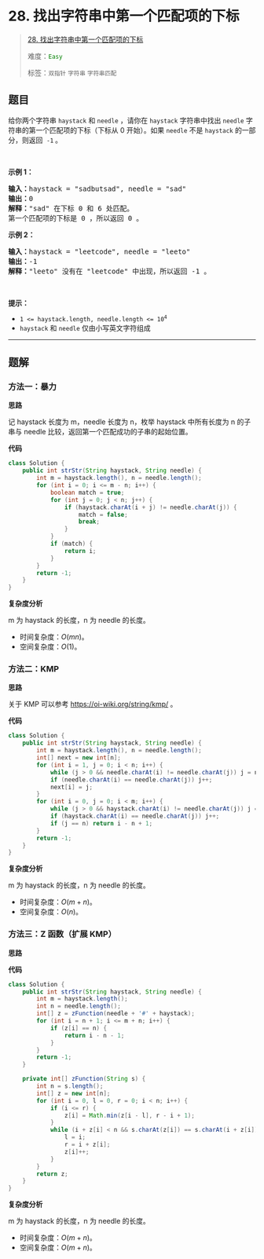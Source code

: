 # 28. 找出字符串中第一个匹配项的下标

> [28. 找出字符串中第一个匹配项的下标](https://leetcode.cn/problems/find-the-index-of-the-first-occurrence-in-a-string/)
>
> 难度：<font color=green>`Easy`</font>
>
> 标签：`双指针` `字符串` `字符串匹配`

## 题目

<p>给你两个字符串&nbsp;<code>haystack</code> 和 <code>needle</code> ，请你在 <code>haystack</code> 字符串中找出 <code>needle</code> 字符串的第一个匹配项的下标（下标从 0 开始）。如果&nbsp;<code>needle</code> 不是 <code>haystack</code> 的一部分，则返回&nbsp; <code>-1</code><strong> </strong>。</p>

<p>&nbsp;</p>

<p><strong class="example">示例 1：</strong></p>

<pre>
<strong>输入：</strong>haystack = "sadbutsad", needle = "sad"
<strong>输出：</strong>0
<strong>解释：</strong>"sad" 在下标 0 和 6 处匹配。
第一个匹配项的下标是 0 ，所以返回 0 。
</pre>

<p><strong class="example">示例 2：</strong></p>

<pre>
<strong>输入：</strong>haystack = "leetcode", needle = "leeto"
<strong>输出：</strong>-1
<strong>解释：</strong>"leeto" 没有在 "leetcode" 中出现，所以返回 -1 。
</pre>

<p>&nbsp;</p>

<p><strong>提示：</strong></p>

<ul>
	<li><code>1 &lt;= haystack.length, needle.length &lt;= 10<sup>4</sup></code></li>
	<li><code>haystack</code> 和 <code>needle</code> 仅由小写英文字符组成</li>
</ul>


--------------------

## 题解

### 方法一：暴力

**思路**

记 haystack 长度为 m，needle 长度为 n，枚举 haystack 中所有长度为 n 的子串与 needle 比较，返回第一个匹配成功的子串的起始位置。

**代码**

```java
class Solution {
    public int strStr(String haystack, String needle) {
        int m = haystack.length(), n = needle.length();
        for (int i = 0; i <= m - n; i++) {
            boolean match = true;
            for (int j = 0; j < n; j++) {
                if (haystack.charAt(i + j) != needle.charAt(j)) {
                    match = false;
                    break;
                }
            }
            if (match) {
                return i;
            }
        }
        return -1;
    }
}
```

**复杂度分析**

m 为 haystack 的长度，n 为 needle 的长度。

- 时间复杂度：$O(mn)$。
- 空间复杂度：$O(1)$。

### 方法二：KMP

**思路**

关于 KMP 可以参考 https://oi-wiki.org/string/kmp/ 。

**代码**

```java
class Solution {
    public int strStr(String haystack, String needle) {
        int m = haystack.length(), n = needle.length();
        int[] next = new int[n];
        for (int i = 1, j = 0; i < n; i++) {
            while (j > 0 && needle.charAt(i) != needle.charAt(j)) j = next[j - 1];
            if (needle.charAt(i) == needle.charAt(j)) j++;
            next[i] = j;
        }
        for (int i = 0, j = 0; i < m; i++) {
            while (j > 0 && haystack.charAt(i) != needle.charAt(j)) j = next[j - 1];
            if (haystack.charAt(i) == needle.charAt(j)) j++;
            if (j == n) return i - n + 1;
        }
        return -1;
    }
}
```

**复杂度分析**

m 为 haystack 的长度，n 为 needle 的长度。

- 时间复杂度：$O(m+n)$。
- 空间复杂度：$O(n)$。

### 方法三：Z 函数（扩展 KMP）

**思路**

**代码**
```java
class Solution {
    public int strStr(String haystack, String needle) {
        int m = haystack.length();
        int n = needle.length();
        int[] z = zFunction(needle + '#' + haystack);
        for (int i = n + 1; i <= m + n; i++) {
            if (z[i] == n) {
                return i - n - 1;
            }
        }
        return -1;
    }

    private int[] zFunction(String s) {
        int n = s.length();
        int[] z = new int[n];
        for (int i = 0, l = 0, r = 0; i < n; i++) {
            if (i <= r) {
                z[i] = Math.min(z[i - l], r - i + 1);
            }
            while (i + z[i] < n && s.charAt(z[i]) == s.charAt(i + z[i])) {
                l = i;
                r = i + z[i];
                z[i]++;
            }
        }
        return z;
    }
}
```

**复杂度分析**

m 为 haystack 的长度，n 为 needle 的长度。

- 时间复杂度：$O(m+n)$。
- 空间复杂度：$O(m+n)$。